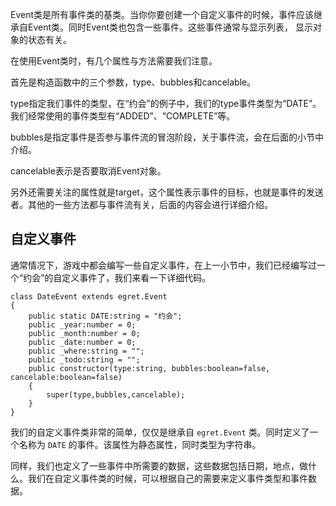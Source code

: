Event类是所有事件类的基类。当你你要创建一个自定义事件的时候，事件应该继承自Event类。同时Event类也包含一些事件。这些事件通常与显示列表， 显示对象的状态有关。

在使用Event类时，有几个属性与方法需要我们注意。

首先是构造函数中的三个参数，type、bubbles和cancelable。

type指定我们事件的类型，在“约会”的例子中，我们的type事件类型为“DATE”。我们经常使用的事件类型有“ADDED”、“COMPLETE”等。

bubbles是指定事件是否参与事件流的冒泡阶段，关于事件流，会在后面的小节中介绍。

cancelable表示是否要取消Event对象。

另外还需要关注的属性就是target，这个属性表示事件的目标，也就是事件的发送者。其他的一些方法都与事件流有关，后面的内容会进行详细介绍。

## 自定义事件

通常情况下，游戏中都会编写一些自定义事件，在上一小节中，我们已经编写过一个“约会”的自定义事件了，我们来看一下详细代码。

```
class DateEvent extends egret.Event
{
    public static DATE:string = "约会";
    public _year:number = 0;
    public _month:number = 0;
    public _date:number = 0;
    public _where:string = "";
    public _todo:string = "";
    public constructor(type:string, bubbles:boolean=false, cancelable:boolean=false)
    {
        super(type,bubbles,cancelable);
    }
}
```

我们的自定义事件类非常的简单，仅仅是继承自 `egret.Event` 类。同时定义了一个名称为 `DATE` 的事件。该属性为静态属性，同时类型为字符串。

同样，我们也定义了一些事件中所需要的数据，这些数据包括日期，地点，做什么。我们在自定义事件类的时候，可以根据自己的需要来定义事件类型和事件数据。      
 
